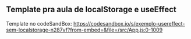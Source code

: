 ## Template pra aula de localStorage e useEffect

Template no codeSandBox: https://codesandbox.io/s/exemplo-usereffect-sem-localstorage-n287vf?from-embed=&file=/src/App.js:0-1009
